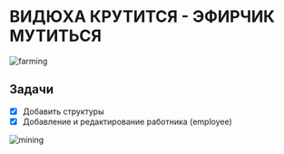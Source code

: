 # ВИДЮХА КРУТИТСЯ - ЭФИРЧИК МУТИТЬСЯ 
![farming](https://thumbs.gfycat.com/FamousViciousIvorygull-max-14mb.gif)
## Задачи
- [x] Добавить структуры
- [x] Добавление и редактирование работника (employee)

![mining](https://thumbs.gfycat.com/AgonizingImaginaryInvisiblerail-max-1mb.gif)
